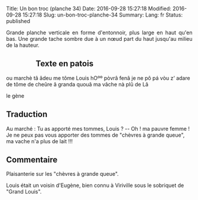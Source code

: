 Title: Un bon troc (planche 34)
Date: 2016-09-28 15:27:18
Modified: 2016-09-28 15:27:18
Slug: un-bon-troc-planche-34
Summary: 
Lang: fr
Status: published

<p style="text-align:justify;">Grande planche verticale en forme d'entonnoir, plus large en haut qu'en bas. Une grande tache sombre due à un nœud part du haut jusqu'au milieu de la hauteur. </p>

<figure class="image-block" style="float: left;">
  <img alt="" src="{static}/images/planche_34.png">
  <figcaption style="max-width: 209px"></figcaption>
</figure>


## Texte en patois
ou marchè tâ âdeu me tôme Louis    hOºº  pòvrâ  fenâ  je  ne  pô  pá vòu  z‘ adare  de  tôme  de  cheûre  â  granda  quouâ  ma  vâche  nà  plû  de  Lâ

le gène


## Traduction
Au marché : Tu as apporté mes tommes, Louis ?
--  Oh ! ma pauvre femme ! Je ne peux pas vous apporter des tommes de "chèvres à grande queue", ma vache n'a plus de lait !!!

## Commentaire
Plaisanterie sur les "chèvres à grande queue".

Louis était un voisin d'Eugène, bien connu à Viriville sous le sobriquet de "Grand Louis".

